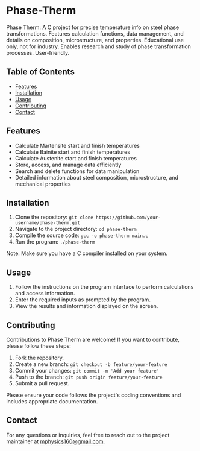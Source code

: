 # Phase-Therm
Phase Therm: A C project for precise temperature info on steel phase transformations. Features calculation functions, data management, and details on composition, microstructure, and properties. Educational use only, not for industry. Enables research and study of phase transformation processes. User-friendly. 

## Table of Contents

- [Features](#features)
- [Installation](#installation)
- [Usage](#usage)
- [Contributing](#contributing)
- [Contact](#contact)

## Features

- Calculate Martensite start and finish temperatures
- Calculate Bainite start and finish temperatures
- Calculate Austenite start and finish temperatures
- Store, access, and manage data efficiently
- Search and delete functions for data manipulation
- Detailed information about steel composition, microstructure, and mechanical properties

## Installation

1. Clone the repository: `git clone https://github.com/your-username/phase-therm.git`
2. Navigate to the project directory: `cd phase-therm`
3. Compile the source code: `gcc -o phase-therm main.c`
4. Run the program: `./phase-therm`

Note: Make sure you have a C compiler installed on your system.

## Usage

1. Follow the instructions on the program interface to perform calculations and access information.
2. Enter the required inputs as prompted by the program.
3. View the results and information displayed on the screen.

## Contributing

Contributions to Phase Therm are welcome! If you want to contribute, please follow these steps:

1. Fork the repository.
2. Create a new branch: `git checkout -b feature/your-feature`
3. Commit your changes: `git commit -m 'Add your feature'`
4. Push to the branch: `git push origin feature/your-feature`
5. Submit a pull request.

Please ensure your code follows the project's coding conventions and includes appropriate documentation.

## Contact

For any questions or inquiries, feel free to reach out to the project maintainer at mphysics160@gmail.com.

